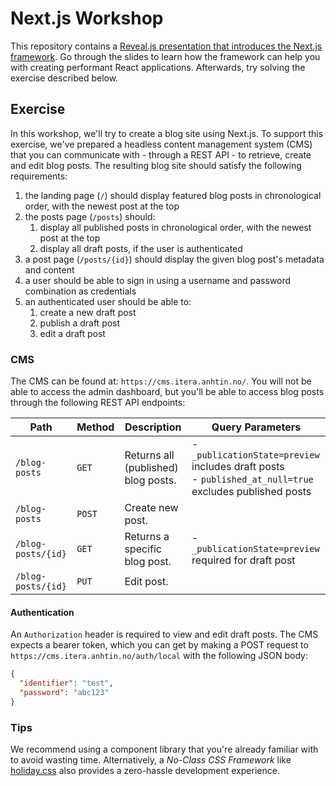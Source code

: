 # Next.js Workshop

This repository contains a [Reveal.js presentation that introduces the Next.js framework](https://itera.github.io/nextjs-workshop/). Go through the slides to learn how the framework can help you with creating performant React applications. Afterwards, try solving the exercise described below.


## Exercise

In this workshop, we'll try to create a blog site using Next.js. To support this exercise, we've prepared a headless content management system (CMS) that you can communicate with - through a REST API - to retrieve, create and edit blog posts. The resulting blog site should satisfy the following requirements:

1. the landing page (`/`) should display featured blog posts in chronological order, with the newest post at the top
2. the posts page (`/posts`) should:
    1. display all published posts in chronological order, with the newest post at the top
    2. display all draft posts, if the user is authenticated
3. a post page (`/posts/{id}`) should display the given blog post's metadata and content
4. a user should be able to sign in using a username and password combination as credentials
5. an authenticated user should be able to:
    1. create a new draft post
    2. publish a draft post
    3. edit a draft post


### CMS

The CMS can be found at: `https://cms.itera.anhtin.no/`. You will not be able to access the admin dashboard, but you'll be able to access blog posts through the following REST API endpoints:

| Path               | Method | Description                         | Query Parameters                                                                                            |
| ------------------ | ------ | ----------------------------------- | ----------------------------------------------------------------------------------------------------------- |
| `/blog-posts`      | `GET`  | Returns all (published) blog posts. | - `_publicationState=preview` includes draft posts<br />- `published_at_null=true` excludes published posts |
| `/blog-posts`      | `POST` | Create new post.                    |
| `/blog-posts/{id}` | `GET`  | Returns a specific blog post.       | - `_publicationState=preview` required for draft post                                                       |
| `/blog-posts/{id}` | `PUT`  | Edit post.                          |


#### Authentication

An `Authorization` header is required to view and edit draft posts. The CMS expects a bearer token, which you can get by making a POST request to `https://cms.itera.anhtin.no/auth/local` with the following JSON body:

```json
{
  "identifier": "test",
  "password": "abc123"
}
```


### Tips

We recommend using a component library that you're already familiar with to
avoid wasting time. Alternatively, a _No-Class CSS Framework_ like
[holiday.css](https://holidaycss.js.org/) also provides a zero-hassle
development experience.